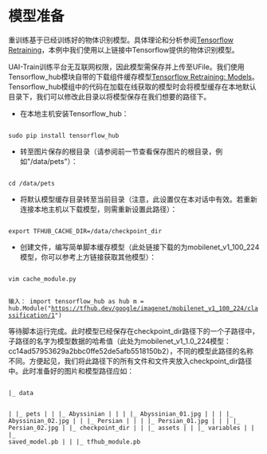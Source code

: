 

# 模型准备

重训练基于已经训练好的物体识别模型。具体理论和分析参阅[Tensorflow Retraining](https://www.tensorflow.org/tutorials/image_retraining)，本例中我们使用以上链接中Tensorflow提供的物体识别模型。

UAI-Train训练平台无互联网权限，因此模型需保存并上传至UFile。我们使用Tensorflow\_hub模块自带的下载组件缓存模型[Tensorflow Retraining: Models](https://www.tensorflow.org/hub/modules/image)。Tensorflow\_hub模组中的代码在加载在线获取的模型时会将模型缓存在本地默认目录下，我们可以修改此目录以将模型保存在我们想要的路径下。

  - 在本地主机安装Tensorflow\_hub：

<code>
sudo pip install tensorflow_hub
</code>

  - 转至图片保存的根目录（请参阅前一节查看保存图片的根目录，例如"/data/pets"）：

<code>
cd /data/pets
</code>

  - 将默认模型缓存目录转至当前目录（注意，此设置仅在本对话中有效。若重新连接本地主机以下载模型，则需重新设置此路径）：

<code>
export TFHUB_CACHE_DIR=/data/checkpoint_dir
</code>

  - 创建文件，编写简单脚本缓存模型（此处链接下载的为mobilenet_v1_100_224模型，你可以参考上方链接获取其他模型）：

<code>
vim cache_module.py

输入：
import tensorflow_hub as hub
m = hub.Module("https://tfhub.dev/google/imagenet/mobilenet_v1_100_224/classification/1")
</code>

等待脚本运行完成。此时模型已经保存在checkpoint\_dir路径下的一个子路径中，子路径的名字为模型数据的哈希值（此处为mobilenet\_v1\_1.0\_224模型：cc14ad57953629a2bbc0ffe52de5afb5518150b2），不同的模型此路径的名称不同。方便起见，我们将此路径下的所有文件和文件夹放入checkpoint\_dir路径中。此时准备好的图片和模型路径应如：

<code>
|_ data

|  |_ pets
|  |  |_ Abyssinian
|  |  |  |_ Abyssinian_01.jpg
|  |  |  |_ Abyssinian_02.jpg
|  |  |_ Persian
|  |  |  |_ Persian_01.jpg
|  |  |  |_ Persian_02.jpg
|  |_ checkpoint_dir
|  |  |_ assets
|  |  |_ variables
|  |  |_ saved_model.pb
|  |  |_ tfhub_module.pb
</code>